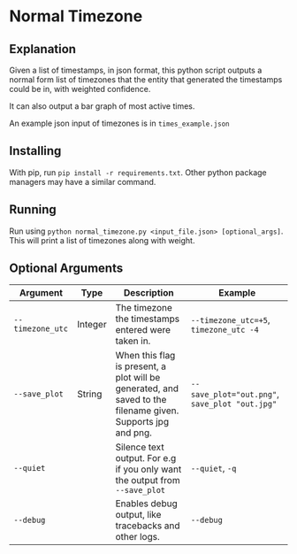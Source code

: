 # Normal Timezone

## Explanation
Given a list of timestamps, in json format, this python script outputs a normal form list of
timezones that the entity that generated the timestamps could be in, with weighted confidence.  

It can also output a bar graph of most active times.

An example json input of timezones is in `times_example.json`  

## Installing
With pip, run `pip install -r requirements.txt`. Other python package managers may have a similar command.

## Running  
Run using `python normal_timezone.py <input_file.json> [optional_args]`. 
This will print a list of timezones along with weight.  

## Optional Arguments  

| Argument         | Type    | Description                                                                                                 | Example                                        |
|------------------|---------|-------------------------------------------------------------------------------------------------------------|------------------------------------------------|
| `--timezone_utc` | Integer | The timezone the timestamps entered were taken in.                                                          | `--timezone_utc=+5`, `timezone_utc -4`         |
| `--save_plot`    | String  | When this flag is present, a plot will be generated, and saved to the filename given. Supports jpg and png. | `--save_plot="out.png"`, `save_plot "out.jpg"` |
| `--quiet`        |         | Silence text output. For e.g if you only want the output from `--save_plot`                                 | `--quiet`, `-q`                                |
| `--debug`        |         | Enables debug output, like tracebacks and other logs.                                                       | `--debug`                                      |




